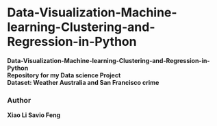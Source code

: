 # Data-Visualization-Machine-learning-Clustering-and-Regression-in-Python
<b>Data-Visualization-Machine-learning-Clustering-and-Regression-in-Python<b> <br>
Repository for my Data science Project <br>
Dataset: Weather Australia and San Francisco crime

### Author
Xiao Li Savio Feng
